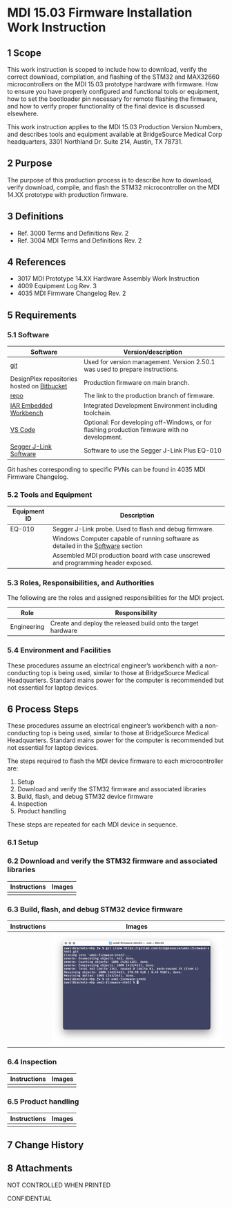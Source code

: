 # MDI 15.03 Firmware Installation Work Instruction

<!-- Macro: :box:([^:]+):([^:]*):(.+):
     Template: ac:box
     Icon: true
     Name: ${1}
     Title: ${2}
     Body: ${3} -->

<!-- Macro: \!\[.*\]\((.+)\)\<\!\-\- width=(.*) \-\-\>
     Template: ac:image
     Attachment: ${1}
     Width: ${2} -->

<!-- :box:info::Foobar:
:box:tip:Tip of day:Foobar:
:box:note::Foobar:
:box:warning:Alert!:Foobar: -->

<!-- Include: ac:toc -->

## 1 Scope

This work instruction is scoped to include how to download, verify the correct download, compilation, and flashing of the STM32 and MAX32660 microcontrollers on the MDI 15.03 prototype hardware with firmware. How to ensure you have properly configured and functional tools or equipment, how to set the bootloader pin necessary for remote flashing the firmware, and how to verify proper functionality of the final device is discussed elsewhere.

This work instruction applies to the MDI 15.03 Production Version Numbers, and describes tools and equipment available at BridgeSource Medical Corp headquarters, 3301 Northland Dr. Suite 214, Austin, TX 78731.

## 2 Purpose

The purpose of this production process is to describe how to download, verify download, compile, and flash the STM32 microcontroller on the MDI 14.XX prototype with production firmware.

## 3 Definitions

- Ref. 3000 Terms and Definitions Rev. 2
- Ref. 3004 MDI Terms and Definitions Rev. 2

## 4 References

- 3017 MDI Prototype 14.XX Hardware Assembly Work Instruction
- 4009 Equipment Log Rev. 3
- 4035 MDI Firmware Changelog Rev. 2

## 5 Requirements

### 5.1 Software  

|Software|Version/description|
|---|---|
|[git](https://git-scm.com/)|Used for version management. Version 2.50.1 was used to prepare instructions.|
|DesignPlex repositories hosted on [Bitbucket](https://bitbucket.org/)|Production firmware on main branch.|
|[repo](https://bitbucket.org/designplexbiomedical/xavier_production/src/main/)|The link to the production branch of firmware.|
|[IAR Embedded Workbench](https://www.iar.com/embedded-development-tools/iar-embedded-workbench)|Integrated Development Environment including toolchain.|
|[VS Code](https://code.visualstudio.com/)|Optional: For developing off-Windows, or for flashing production firmware with no development.|
|[Segger J-Link Software](https://www.segger.com/downloads/jlink/)|Software to use the Segger J-Link Plus EQ-010|

Git hashes corresponding to specific PVNs can be found in 4035 MDI Firmware Changelog.

### 5.2 Tools and Equipment

|Equipment ID|Description|
|---|---|
|EQ-010|Segger J-Link probe. Used to flash and debug firmware.|
||Windows Computer capable of running software as detailed in the [Software](#51-software) section|
||Assembled MDI production board with case unscrewed and programming header exposed.|

### 5.3 Roles, Responsibilities, and Authorities

The following are the roles and assigned responsibilities for the MDI project.

|Role|Responsibility|
|---|---|
|Engineering|Create and deploy the released build onto the target hardware|

### 5.4 Environment and Facilities

These procedures assume an electrical engineer’s workbench with a non-conducting top is being used, similar to those at BridgeSource Medical Headquarters. Standard mains power for the computer is recommended but not essential for laptop devices.

## 6 Process Steps

These procedures assume an electrical engineer’s workbench with a non-conducting top is being used, similar to those at BridgeSource Medical Headquarters. Standard mains power for the computer is recommended but not essential for laptop devices.

The steps required to flash the MDI device firmware to each microcontroller are:

1. Setup
2. Download and verify the STM32 firmware and associated libraries
3. Build, flash, and debug STM32 device firmware
4. Inspection
5. Product handling

These steps are repeated for each MDI device in sequence.

### 6.1 Setup

### 6.2 Download and verify the STM32 firmware and associated libraries

|Instructions|Images|
|---|---|
|||

### 6.3 Build, flash, and debug STM32 device firmware

|Instructions|Images|
|---|---|
||![screenshot](img/image.png)<!-- width=200 -->|

### 6.4 Inspection

|Instructions|Images|
|---|---|
|||

### 6.5 Product handling

|Instructions|Images|
|---|---|
|||

## 7 Change History

## 8 Attachments

NOT CONTROLLED WHEN PRINTED

CONFIDENTIAL
